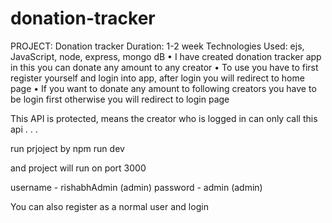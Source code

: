 # donation-tracker


PROJECT:  Donation tracker                                             Duration: 1-2 week
Technologies Used: ejs, JavaScript, node, express, mongo dB
•	I have created donation tracker app in this you can donate any amount to any creator
•	To use you have to first register yourself and login into app, after login you will redirect to home page 
•	If you want to donate any amount to following creators you have to be login first otherwise you will redirect to login page 

This API is protected, means the creator who is logged in can only call this api
.
.
.

 
 run prjoject by npm run dev 
 
 
 and project will run on port 3000
  
 username - rishabhAdmin (admin)  password - admin (admin)
 
 You can also register as a normal user and login 

